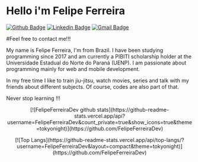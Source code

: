 # Hello i'm Felipe Ferreira

[![Github Badge](https://img.shields.io/badge/GitHub-100000?style=for-the-badge&logo=github&logoColor=white&link=https://github.com/FelipeFerreiraDev)](https://github.com/FelipeFerreiraDev)
[![Linkedin Badge](https://img.shields.io/badge/LinkedIn-0077B5?style=for-the-badge&logo=linkedin&logoColor=white&link=https://www.linkedin.com/in/felipe-ferreira-62147a178/)](https://www.linkedin.com/in/felipe-ferreira-62147a178/)
[![Gmail Badge](https://img.shields.io/badge/Gmail-D14836?style=for-the-badge&logo=gmail&logoColor=white&link=mailto:felipeferreira.sp.dev@gmail.com)](mailto:felipeferreira.sp.dev@gmail.com/)

#Feel free to contact me!!!

My name is Felipe Ferreira, I'm from Brazil. I have been studying programming since 2017 and am currently a PIBITI scholarship holder at the Universidade Estadual do Norte do Paraná (UENP). I am passionate about programming mainly for web and mobile development.

In my free time I like to train jiu-jitsu, watch movies, series and talk with my friends about different subjects. Of course, codes are also part of that.

Never stop learning !!!


<p align=center>
[![FelipeFerreiraDev github stats](https://github-readme-stats.vercel.app/api?username=FelipeFerreiraDev&count_private=true&show_icons=true&theme=tokyonight)](https://github.com/FelipeFerreiraDev)
</p>
<p align=center>
[![Top Langs](https://github-readme-stats.vercel.app/api/top-langs/?username=FelipeFerreiraDev&layout=compact&theme=tokyonight)](https://github.com/FelipeFerreiraDev)
</p>
